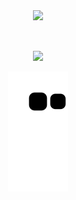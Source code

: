 <div align="center">
  <a href=>
  <img height="180em" src="https://github-readme-stats.vercel.app/api?username=gvbrielzk&show_icons=true&theme=tokyonight&include_all_commits=true&count_private=true%22/%3E
  <img height="180em" src="https://github-readme-stats.vercel.app/api/top-langs/?username=rafaballerini&layout=compact&langs_count=7&theme=tokyonight"
</div>
  <div style="display: inline_block"><br>
</div>

  ##
 <div> 
 <a href="https://discord.com/invite/sense" target="_blank"><img src="https://img.shields.io/badge/Discord-7289DA?style=for-the-badge&logo=discord&logoColor=white" target="_blank"></a> 

  ![Snake animation](https://github.com/rafaballerini/rafaballerini/blob/output/github-contribution-grid-snake.svg)
</div>
